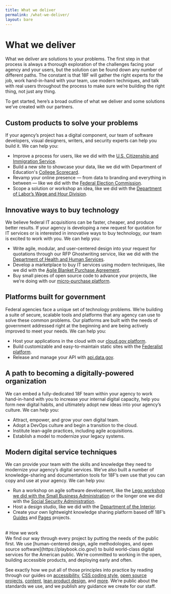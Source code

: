 ```yaml
---
title: What we deliver
permalink: /what-we-deliver/
layout: bare
---
```


# What we deliver

What we deliver are solutions to your problems. The first step in that
process is always a thorough exploration of the challenges facing your
agency and your users, but the solution can be found down any number of
different paths. The constant is that 18F will gather the right experts
for the job, work hand-in-hand with your team, use modern techniques,
and talk with real users throughout the process to make sure we’re
building the right thing, not just any thing.

To get started, here’s a broad outline of what we deliver and some
solutions we’ve created with our partners.

## Custom products to solve your problems

If your agency’s project has a digital component, our team of software
developers, visual designers, writers, and security experts can help you
build it. We can help you:

-   Improve a process for users, like we did with the [U.S. Citizenship and Immigration Service](https://my.uscis.gov/).
-   Build a new site to showcase your data, like we did with Department of Education's [College Scorecard](https://collegescorecard.ed.gov/).
-   Revamp your online presence — from data to branding and everything in between — like we did with the [Federal Election Commission](https://beta.fec.gov/).
-   Scope a solution or workshop an idea, like we did with the [Department of Labor’s Wage and Hour Division](https://18f.gsa.gov/2015/09/09/how-a-two-day-spring-moved-an-agency-twenty-years-forward/).

## Innovative ways to buy technology

We believe federal IT acquisitions can be faster, cheaper, and produce
better results. If your agency is developing a new request for quotation
for IT services or is interested in innovative ways to buy technology,
our team is excited to work with you. We can help you:

-   Write agile, modular, and user-centered design into your request for quotations through our RFP Ghostwriting service, like we did with the [Department of Health and Human Services](https://18f.gsa.gov/2016/03/22/helping-california-buy-a-new-child-welfare-system/).
-   Develop a marketplace to buy IT services using modern techniques, like we did with the [Agile Blanket Purchase Agreement](https://pages.18f.gov/ads-bpa/).
-   Buy small pieces of open source code to advance your projects, like we’re doing with our [micro-purchase platform](https://micropurchase.18f.gov/).

## Platforms built for government

Federal agencies face a unique set of technology problems. We’re
building a suite of secure, scalable tools and platforms that any agency
can use to solve these common problems. Our platforms are built with the
needs of government addressed right at the beginning and are being
actively improved to meet your needs. We can help you:

-   Host your applications in the cloud with our [cloud.gov platform](https://cloud.gov/).
-   Build customizable and easy-to-maintain static sites with the [Federalist platform](https://federalist.18f.gov/).
-   Release and manage your API with [api.data.gov](https://api.data.gov/).

## A path to becoming a digitally-powered organization

We can embed a fully-dedicated 18F team within your agency to work
hand-in-hand with you to increase your internal digital capacity, help
you form new digital habits, and ultimately adopt new ideas into your
agency’s culture. We can help you:

-   Attract, empower, and grow your own digital team.
-   Adopt a DevOps culture and begin a transition to the cloud.
-   Institute lean-agile practices, including agile acquisitions.
-   Establish a model to modernize your legacy systems.

## Modern digital service techniques

We can provide your team with the skills and knowledge they need to
modernize your agency’s digital services. We’ve also built a number of
knowledge-sharing and documentation tools for 18F’s own use that you can
copy and use at your agency. We can help you:

-   Run a workshop on agile software development, like the [Lego workshop we did with the Small Business Administration](https://18f.gsa.gov/2015/08/31/how-playing-with-legos-taught-executives-agile/) or the longer one we did with the [Social Security Administration](https://18f.gsa.gov/2015/02/11/a-story-of-an-agile-workshop/).
-   Host a design studio, like we did with the [Department of the Interior](https://18f.gsa.gov/2014/09/25/design-studio-onrr/).
-   Create your own lightweight knowledge sharing platform based off 18F’s [Guides](https://pages.18f.gov/guides-template/) and [Pages](https://pages.18f.gov/) projects.

<br/>
# How we work
<br/>
We find our way through every project by putting the needs of the public
first. We use [human-centered design, agile methodologies, and open
source software](https://playbook.cio.gov/) to build world-class digital services for the American
public. We’re committed to working in the open, building accessible
products, and deploying early and often.

See exactly how we put all of those principles into practice by reading
through our guides on [accessibility](https://pages.18f.gov/accessibility/),
[CSS coding style](https://pages.18f.gov/frontend/css-coding-styleguide/), [open source projects](https://pages.18f.gov/open-source-guide/), [content](https://pages.18f.gov/content-guide/), [lean product design](https://pages.18f.gov/lean-product-design/),
and [more](https://pages.18f.gov/guides/). We’re public about the standards we use, and we publish any
guidance we create for our staff.
